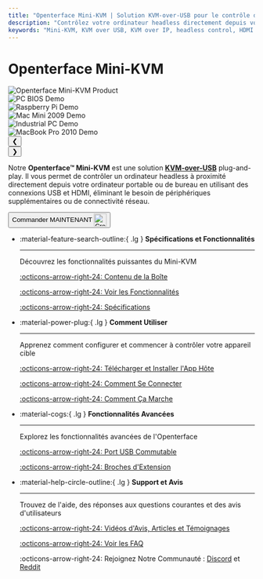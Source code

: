 ```yaml
---
title: "Openterface Mini-KVM | Solution KVM-over-USB pour le contrôle d'ordinateurs headless"
description: "Contrôlez votre ordinateur headless directement depuis votre ordinateur portable avec Openterface Mini-KVM. Une solution KVM-over-USB plug-and-play avec support HDMI, sans réseau requis. Parfait pour les développeurs, professionnels IT et stations de travail distantes."
keywords: "Mini-KVM, KVM over USB, KVM over IP, headless control, HDMI KVM, USB KVM, KVM switch, KVM console, usb crash cart adapter, JetKVM, NanoKVM, KiwiKVM, PiKVM, plug and play KVM, VNC, computer peripherals"
---
```


# **Openterface Mini-KVM**

<div class="slideshow-container" id="slideshow-minikvm" data-auto-slide="true" data-auto-slide-interval="3000">
  <div class="slideshow-wrapper">
    <div class="slide active">
      <img src="https://assets.openterface.com/images/product/basic-two-angled.webp" alt="Openterface Mini-KVM Product" style="max-height:320px;" loading="lazy">
    </div>
    <div class="slide">
      <img src="https://assets.openterface.com/images/product/use-case-demo-pc-bios-1.webp" alt="PC BIOS Demo" style="max-height:320px;" loading="lazy">
    </div>
    <div class="slide">
      <img src="https://assets.openterface.com/images/product/use-case-demo-respberry-pi.webp" alt="Raspberry Pi Demo" style="max-height:320px;" loading="lazy">
    </div>
    <div class="slide">
      <img src="https://assets.openterface.com/images/product/use-case-demo-macmini2009-3.webp" alt="Mac Mini 2009 Demo" style="max-height:320px;" loading="lazy">
    </div>
    <div class="slide">
      <img src="https://assets.openterface.com/images/product/use-case-demo-industrial-pc.webp" alt="Industrial PC Demo" style="max-height:320px;" loading="lazy">
    </div>
    <div class="slide">
      <img src="https://assets.openterface.com/images/product/use-case-demo-macbookpro2010.webp" alt="MacBook Pro 2010 Demo" style="max-height:320px;" loading="lazy">
    </div>
  </div>
  
  <!-- Navigation with dots -->
  <div class="slideshow-navigation">
    <button class="nav-arrow left" onclick="changeSlide('slideshow-minikvm', -1)">❮</button>
    <div class="slideshow-dots">
      <span class="dot active" onclick="currentSlide('slideshow-minikvm', 1)"></span>
      <span class="dot" onclick="currentSlide('slideshow-minikvm', 2)"></span>
      <span class="dot" onclick="currentSlide('slideshow-minikvm', 3)"></span>
      <span class="dot" onclick="currentSlide('slideshow-minikvm', 4)"></span>
      <span class="dot" onclick="currentSlide('slideshow-minikvm', 5)"></span>
      <span class="dot" onclick="currentSlide('slideshow-minikvm', 6)"></span>
    </div>
    <button class="nav-arrow right" onclick="changeSlide('slideshow-minikvm', 1)">❯</button>
  </div>
</div>

Notre **Openterface™ Mini-KVM** est une solution [**KVM-over-USB**](faq/kvm-over-usb.md) plug-and-play. Il vous permet de contrôler un ordinateur headless à proximité directement depuis votre ordinateur portable ou de bureau en utilisant des connexions USB et HDMI, éliminant le besoin de périphériques supplémentaires ou de connectivité réseau.

<button class="md-button" onclick="window.location.href='{{ config.extra.minikvm_purchase_link }}'"> Commander MAINTENANT <img src="https://assets.openterface.com/images/trademark/crowd-supply.svg" alt="Crowd Supply" style="vertical-align: middle; height: 26px;"></button>

<div class="grid cards" markdown>

- :material-feature-search-outline:{ .lg } **Spécifications et Fonctionnalités**

  ***

  Découvrez les fonctionnalités puissantes du Mini-KVM

  [:octicons-arrow-right-24: Contenu de la Boîte](/product/minikvm/whats-in-the-box/)

  [:octicons-arrow-right-24: Voir les Fonctionnalités](/product/minikvm/features)

  [:octicons-arrow-right-24: Spécifications](/product/minikvm/specifications)

- :material-power-plug:{ .lg } **Comment Utiliser**

  ***

  Apprenez comment configurer et commencer à contrôler votre appareil cible

  [:octicons-arrow-right-24: Télécharger et Installer l'App Hôte](/app)

  [:octicons-arrow-right-24: Comment Se Connecter](/product/minikvm/how-to-connect)

  [:octicons-arrow-right-24: Comment Ça Marche](/usb-kvm)

- :material-cogs:{ .lg } **Fonctionnalités Avancées**

  ***

  Explorez les fonctionnalités avancées de l'Openterface

  [:octicons-arrow-right-24: Port USB Commutable](/product/minikvm/usb-switch)

  [:octicons-arrow-right-24: Broches d'Extension](/product/minikvm/extension-pins)

- :material-help-circle-outline:{ .lg } **Support et Avis**

  ***

  Trouvez de l'aide, des réponses aux questions courantes et des avis d'utilisateurs

  [:octicons-arrow-right-24: Vidéos d'Avis, Articles et Témoignages](reviews)

  [:octicons-arrow-right-24: Voir les FAQ](/faq)

  :octicons-arrow-right-24: Rejoignez Notre Communauté : [Discord](/discord) et [Reddit](reddit)

</div>
